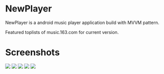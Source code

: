# NewPlayer
NewPlayer is a android music player application build with MVVM pattern.

Featured toplists of music.163.com for current version.

# Screenshots
![](https://github.com/nicognaW/NewPlayer/blob/master/screenshots/Screenshot_2020-06-11-20-26-53-718_com.nicow.newp.jpg)
![](https://github.com/nicognaW/NewPlayer/blob/master/screenshots/Screenshot_2020-06-11-20-26-53-718_com.nicow.newp.jpg)
![](https://github.com/nicognaW/NewPlayer/blob/master/screenshots/Screenshot_2020-06-11-20-26-53-718_com.nicow.newp.jpg)
![](https://github.com/nicognaW/NewPlayer/blob/master/screenshots/Screenshot_2020-06-11-20-26-53-718_com.nicow.newp.jpg)
![](https://github.com/nicognaW/NewPlayer/blob/master/screenshots/Screenshot_2020-06-11-20-26-53-718_com.nicow.newp.jpg)
